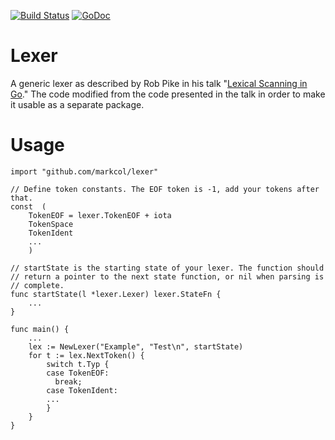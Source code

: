 [![Build Status](https://travis-ci.org/markcol/lexer.svg?branch=master)](https://travis-ci.org/markcol/lexer)
[![GoDoc](https://godoc.org/github.com/markcol/lexer?status.svg)](http://godoc.org/github.com/markcol/lexer)
# Lexer
A generic lexer as described by Rob Pike in his talk
"[Lexical Scanning in Go](http://cuddle.googlecode.com/hg/talk/lex.html)."
The code modified from the code presented in the talk in
order to make it usable as a separate package.
# Usage
```golang
import "github.com/markcol/lexer"

// Define token constants. The EOF token is -1, add your tokens after that.
const  (
    TokenEOF = lexer.TokenEOF + iota
    TokenSpace
    TokenIdent
	...
	)

// startState is the starting state of your lexer. The function should
// return a pointer to the next state function, or nil when parsing is
// complete.
func startState(l *lexer.Lexer) lexer.StateFn {
    ...
}

func main() {
    ...
    lex := NewLexer("Example", "Test\n", startState)
    for t := lex.NextToken() {
        switch t.Typ {
		case TokenEOF:
		  break;
        case TokenIdent:
        ...
		}
    }
}

```

